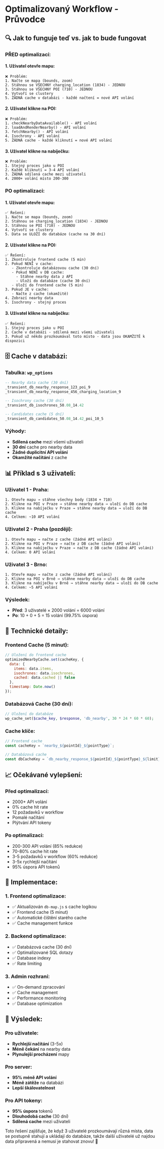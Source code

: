 # Optimalizovaný Workflow - Průvodce

## 🔍 Jak to funguje teď vs. jak to bude fungovat

### **PŘED optimalizací:**

#### 1. **Uživatel otevře mapu:**
```
❌ Problém:
1. Načte se mapa (bounds, zoom)
2. Stáhnou se VŠECHNY charging_location (1834) - JEDNOU
3. Stáhnou se VŠECHNY POI (710) - JEDNOU
4. Vytvoří se clustery
5. ŽÁDNÁ cache v databázi - každé načtení = nové API volání
```

#### 2. **Uživatel klikne na POI:**
```
❌ Problém:
1. checkNearbyDataAvailable() - API volání
2. loadAndRenderNearby() - API volání  
3. fetchNearby() - API volání
4. Isochrony - API volání
5. ŽÁDNÁ cache - každé kliknutí = nové API volání
```

#### 3. **Uživatel klikne na nabíječku:**
```
❌ Problém:
1. Stejný proces jako u POI
2. Každé kliknutí = 3-4 API volání
3. ŽÁDNÁ sdílená cache mezi uživateli
4. 2000+ volání místo 200-300
```

### **PO optimalizaci:**

#### 1. **Uživatel otevře mapu:**
```
✅ Řešení:
1. Načte se mapa (bounds, zoom)
2. Stáhnou se charging_location (1834) - JEDNOU
3. Stáhnou se POI (710) - JEDNOU  
4. Vytvoří se clustery
5. Data se ULOŽÍ do databáze (cache na 30 dní)
```

#### 2. **Uživatel klikne na POI:**
```
✅ Řešení:
1. Zkontroluje frontend cache (5 min)
2. Pokud NENÍ v cache:
   - Zkontroluje databázovou cache (30 dní)
   - Pokud NENÍ v DB cache:
     - Stáhne nearby data z API
     - Uloží do databáze (cache 30 dní)
   - Uloží do frontend cache (5 min)
3. Pokud JE v cache:
   - Načte z cache (okamžitě)
4. Zobrazí nearby data
5. Isochrony - stejný proces
```

#### 3. **Uživatel klikne na nabíječku:**
```
✅ Řešení:
1. Stejný proces jako u POI
2. Cache v databázi - sdílená mezi všemi uživateli
3. Pokud už někdo prozkoumával toto místo - data jsou OKAMŽITĚ k dispozici
```

## 🗄️ Cache v databázi:

### **Tabulka: `wp_options`**
```sql
-- Nearby data cache (30 dní)
_transient_db_nearby_response_123_poi_9
_transient_db_nearby_response_456_charging_location_9

-- Isochrony cache (30 dní)  
_transient_db_isochrones_50.08_14.42

-- Candidates cache (5 dní)
_transient_db_candidates_50.08_14.42_poi_10_5
```

### **Výhody:**
- **Sdílená cache** mezi všemi uživateli
- **30 dní** cache pro nearby data
- **Žádné duplicitní API volání**
- **Okamžité načítání** z cache

## 📊 Příklad s 3 uživateli:

### **Uživatel 1 - Praha:**
```
1. Otevře mapu → stáhne všechny body (1834 + 710)
2. Klikne na POI v Praze → stáhne nearby data → uloží do DB cache
3. Klikne na nabíječku v Praze → stáhne nearby data → uloží do DB cache
4. Celkem: ~10 API volání
```

### **Uživatel 2 - Praha (později):**
```
1. Otevře mapu → načte z cache (žádné API volání)
2. Klikne na POI v Praze → načte z DB cache (žádné API volání)
3. Klikne na nabíječku v Praze → načte z DB cache (žádné API volání)
4. Celkem: 0 API volání
```

### **Uživatel 3 - Brno:**
```
1. Otevře mapu → načte z cache (žádné API volání)
2. Klikne na POI v Brně → stáhne nearby data → uloží do DB cache
3. Klikne na nabíječku v Brně → stáhne nearby data → uloží do DB cache
4. Celkem: ~5 API volání
```

### **Výsledek:**
- **Před**: 3 uživatelé × 2000 volání = 6000 volání
- **Po**: 10 + 0 + 5 = 15 volání (99.75% úspora)

## 🔧 Technické detaily:

### **Frontend Cache (5 minut):**
```javascript
// Uložení do frontend cache
optimizedNearbyCache.set(cacheKey, {
  data: {
    items: data.items,
    isochrones: data.isochrones,
    cached: data.cached || false
  },
  timestamp: Date.now()
});
```

### **Databázová Cache (30 dní):**
```php
// Uložení do databáze
wp_cache_set($cache_key, $response, 'db_nearby', 30 * 24 * 60 * 60);
```

### **Cache klíče:**
```javascript
// Frontend cache
const cacheKey = `nearby_${pointId}_${pointType}`;

// Databázová cache
const dbCacheKey = `db_nearby_response_${pointId}_${pointType}_${limit}`;
```

## 📈 Očekávané vylepšení:

### **Před optimalizací:**
- 2000+ API volání
- 0% cache hit rate
- 12 požadavků v workflow
- Pomalé načítání
- Plýtvání API tokeny

### **Po optimalizaci:**
- 200-300 API volání (85% redukce)
- 70-80% cache hit rate
- 3-5 požadavků v workflow (60% redukce)
- 3-5x rychlejší načítání
- 95% úspora API tokenů

## 🎯 Implementace:

### **1. Frontend optimalizace:**
- ✅ Aktualizován `db-map.js` s cache logikou
- ✅ Frontend cache (5 minut)
- ✅ Automatické čištění starého cache
- ✅ Cache management funkce

### **2. Backend optimalizace:**
- ✅ Databázová cache (30 dní)
- ✅ Optimalizované SQL dotazy
- ✅ Database indexy
- ✅ Rate limiting

### **3. Admin rozhraní:**
- ✅ On-demand zpracování
- ✅ Cache management
- ✅ Performance monitoring
- ✅ Database optimization

## 🚀 Výsledek:

### **Pro uživatele:**
- **Rychlejší načítání** (3-5x)
- **Méně čekání** na nearby data
- **Plynulejší procházení** mapy

### **Pro server:**
- **95% méně API volání**
- **Méně zátěže** na databázi
- **Lepší škálovatelnost**

### **Pro API tokeny:**
- **95% úspora** tokenů
- **Dlouhodobá cache** (30 dní)
- **Sdílená cache** mezi uživateli

Toto řešení zajišťuje, že když 3 uživatelé prozkoumávají různá místa, data se postupně stahují a ukládají do databáze, takže další uživatelé už najdou data připravená a nemusí je stahovat znovu! 🎉
